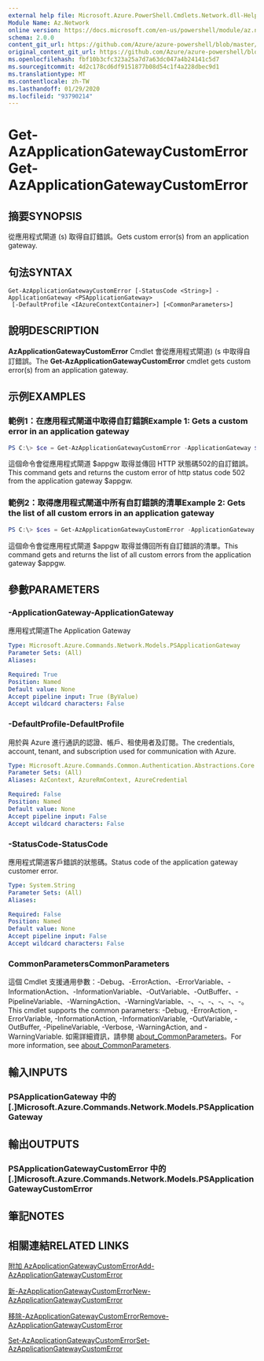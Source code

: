 ```yaml
---
external help file: Microsoft.Azure.PowerShell.Cmdlets.Network.dll-Help.xml
Module Name: Az.Network
online version: https://docs.microsoft.com/en-us/powershell/module/az.network/get-azapplicationgatewaycustomerror
schema: 2.0.0
content_git_url: https://github.com/Azure/azure-powershell/blob/master/src/Network/Network/help/Get-AzApplicationGatewayCustomError.md
original_content_git_url: https://github.com/Azure/azure-powershell/blob/master/src/Network/Network/help/Get-AzApplicationGatewayCustomError.md
ms.openlocfilehash: fbf10b3cfc323a25a7d7a63dc047a4b24141c5d7
ms.sourcegitcommit: 4d2c178cd6df9151877b08d54c1f4a228dbec9d1
ms.translationtype: MT
ms.contentlocale: zh-TW
ms.lasthandoff: 01/29/2020
ms.locfileid: "93790214"
---
```

# <span data-ttu-id="2cb04-101">Get-AzApplicationGatewayCustomError</span><span class="sxs-lookup"><span data-stu-id="2cb04-101">Get-AzApplicationGatewayCustomError</span></span>

## <span data-ttu-id="2cb04-102">摘要</span><span class="sxs-lookup"><span data-stu-id="2cb04-102">SYNOPSIS</span></span>
<span data-ttu-id="2cb04-103">從應用程式閘道 (s) 取得自訂錯誤。</span><span class="sxs-lookup"><span data-stu-id="2cb04-103">Gets custom error(s) from an application gateway.</span></span>

## <span data-ttu-id="2cb04-104">句法</span><span class="sxs-lookup"><span data-stu-id="2cb04-104">SYNTAX</span></span>

```
Get-AzApplicationGatewayCustomError [-StatusCode <String>] -ApplicationGateway <PSApplicationGateway>
 [-DefaultProfile <IAzureContextContainer>] [<CommonParameters>]
```

## <span data-ttu-id="2cb04-105">說明</span><span class="sxs-lookup"><span data-stu-id="2cb04-105">DESCRIPTION</span></span>
<span data-ttu-id="2cb04-106">**AzApplicationGatewayCustomError** Cmdlet 會從應用程式閘道)  (s 中取得自訂錯誤。</span><span class="sxs-lookup"><span data-stu-id="2cb04-106">The **Get-AzApplicationGatewayCustomError** cmdlet gets custom error(s) from an application gateway.</span></span>

## <span data-ttu-id="2cb04-107">示例</span><span class="sxs-lookup"><span data-stu-id="2cb04-107">EXAMPLES</span></span>

### <span data-ttu-id="2cb04-108">範例1：在應用程式閘道中取得自訂錯誤</span><span class="sxs-lookup"><span data-stu-id="2cb04-108">Example 1: Gets a custom error in an application gateway</span></span>
```powershell
PS C:\> $ce = Get-AzApplicationGatewayCustomError -ApplicationGateway $appgw -StatusCode HttpStatus502
```

<span data-ttu-id="2cb04-109">這個命令會從應用程式閘道 $appgw 取得並傳回 HTTP 狀態碼502的自訂錯誤。</span><span class="sxs-lookup"><span data-stu-id="2cb04-109">This command gets and returns the custom error of http status code 502 from the application gateway $appgw.</span></span>

### <span data-ttu-id="2cb04-110">範例2：取得應用程式閘道中所有自訂錯誤的清單</span><span class="sxs-lookup"><span data-stu-id="2cb04-110">Example 2: Gets the list of all custom errors in an application gateway</span></span>
```powershell
PS C:\> $ces = Get-AzApplicationGatewayCustomError -ApplicationGateway $appgw
```

<span data-ttu-id="2cb04-111">這個命令會從應用程式閘道 $appgw 取得並傳回所有自訂錯誤的清單。</span><span class="sxs-lookup"><span data-stu-id="2cb04-111">This command gets and returns the list of all custom errors from the application gateway $appgw.</span></span>

## <span data-ttu-id="2cb04-112">參數</span><span class="sxs-lookup"><span data-stu-id="2cb04-112">PARAMETERS</span></span>

### <span data-ttu-id="2cb04-113">-ApplicationGateway</span><span class="sxs-lookup"><span data-stu-id="2cb04-113">-ApplicationGateway</span></span>
<span data-ttu-id="2cb04-114">應用程式閘道</span><span class="sxs-lookup"><span data-stu-id="2cb04-114">The Application Gateway</span></span>

```yaml
Type: Microsoft.Azure.Commands.Network.Models.PSApplicationGateway
Parameter Sets: (All)
Aliases:

Required: True
Position: Named
Default value: None
Accept pipeline input: True (ByValue)
Accept wildcard characters: False
```

### <span data-ttu-id="2cb04-115">-DefaultProfile</span><span class="sxs-lookup"><span data-stu-id="2cb04-115">-DefaultProfile</span></span>
<span data-ttu-id="2cb04-116">用於與 Azure 進行通訊的認證、帳戶、租使用者及訂閱。</span><span class="sxs-lookup"><span data-stu-id="2cb04-116">The credentials, account, tenant, and subscription used for communication with Azure.</span></span>

```yaml
Type: Microsoft.Azure.Commands.Common.Authentication.Abstractions.Core.IAzureContextContainer
Parameter Sets: (All)
Aliases: AzContext, AzureRmContext, AzureCredential

Required: False
Position: Named
Default value: None
Accept pipeline input: False
Accept wildcard characters: False
```

### <span data-ttu-id="2cb04-117">-StatusCode</span><span class="sxs-lookup"><span data-stu-id="2cb04-117">-StatusCode</span></span>
<span data-ttu-id="2cb04-118">應用程式閘道客戶錯誤的狀態碼。</span><span class="sxs-lookup"><span data-stu-id="2cb04-118">Status code of the application gateway customer error.</span></span>

```yaml
Type: System.String
Parameter Sets: (All)
Aliases:

Required: False
Position: Named
Default value: None
Accept pipeline input: False
Accept wildcard characters: False
```

### <span data-ttu-id="2cb04-119">CommonParameters</span><span class="sxs-lookup"><span data-stu-id="2cb04-119">CommonParameters</span></span>
<span data-ttu-id="2cb04-120">這個 Cmdlet 支援通用參數：-Debug、-ErrorAction、-ErrorVariable、-InformationAction、-InformationVariable、-OutVariable、-OutBuffer、-PipelineVariable、-WarningAction、-WarningVariable、-、-、-、-、-、-。</span><span class="sxs-lookup"><span data-stu-id="2cb04-120">This cmdlet supports the common parameters: -Debug, -ErrorAction, -ErrorVariable, -InformationAction, -InformationVariable, -OutVariable, -OutBuffer, -PipelineVariable, -Verbose, -WarningAction, and -WarningVariable.</span></span> <span data-ttu-id="2cb04-121">如需詳細資訊，請參閱 [about_CommonParameters](https://go.microsoft.com/fwlink/?LinkID=113216)。</span><span class="sxs-lookup"><span data-stu-id="2cb04-121">For more information, see [about_CommonParameters](https://go.microsoft.com/fwlink/?LinkID=113216).</span></span>

## <span data-ttu-id="2cb04-122">輸入</span><span class="sxs-lookup"><span data-stu-id="2cb04-122">INPUTS</span></span>

### <span data-ttu-id="2cb04-123">PSApplicationGateway 中的 [.]</span><span class="sxs-lookup"><span data-stu-id="2cb04-123">Microsoft.Azure.Commands.Network.Models.PSApplicationGateway</span></span>

## <span data-ttu-id="2cb04-124">輸出</span><span class="sxs-lookup"><span data-stu-id="2cb04-124">OUTPUTS</span></span>

### <span data-ttu-id="2cb04-125">PSApplicationGatewayCustomError 中的 [.]</span><span class="sxs-lookup"><span data-stu-id="2cb04-125">Microsoft.Azure.Commands.Network.Models.PSApplicationGatewayCustomError</span></span>

## <span data-ttu-id="2cb04-126">筆記</span><span class="sxs-lookup"><span data-stu-id="2cb04-126">NOTES</span></span>

## <span data-ttu-id="2cb04-127">相關連結</span><span class="sxs-lookup"><span data-stu-id="2cb04-127">RELATED LINKS</span></span>

[<span data-ttu-id="2cb04-128">附加 AzApplicationGatewayCustomError</span><span class="sxs-lookup"><span data-stu-id="2cb04-128">Add-AzApplicationGatewayCustomError</span></span>](./Add-AzApplicationGatewayCustomError.md)

[<span data-ttu-id="2cb04-129">新-AzApplicationGatewayCustomError</span><span class="sxs-lookup"><span data-stu-id="2cb04-129">New-AzApplicationGatewayCustomError</span></span>](./New-AzApplicationGatewayCustomError.md)

[<span data-ttu-id="2cb04-130">移除-AzApplicationGatewayCustomError</span><span class="sxs-lookup"><span data-stu-id="2cb04-130">Remove-AzApplicationGatewayCustomError</span></span>](./Remove-AzApplicationGatewayCustomError.md)

[<span data-ttu-id="2cb04-131">Set-AzApplicationGatewayCustomError</span><span class="sxs-lookup"><span data-stu-id="2cb04-131">Set-AzApplicationGatewayCustomError</span></span>](./Set-AzApplicationGatewayCustomError.md)
